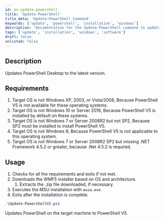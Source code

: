```yaml
---
id: ps-update-powershell
title: 'Update-PowerShell'
title_meta: 'Update-PowerShell Command'
keywords: ['update', 'powershell', 'installation', 'windows']
description: 'Documentation for the Update-PowerShell command to update PowerShell Desktop to the latest version.'
tags: ['update', 'installation', 'windows', 'software']
draft: false
unlisted: false
---
```

## Description
Updates PowerShell Desktop to the latest version.

## Requirements

1. Target OS is not Windows XP, 2003, or Vista/2008, Because PowerShell V5 is not available for these operating systems.
2. Target OS is not Windows 10 or Server 2016, Because PowerShell V5 is installed by default on these systems.
3. Target OS is not Windows 7 or Server 2008R2 but not SP2, Because SP2 must be installed to install PowerShell V5.
4. Target OS is not Windows 8, Because PowerShell V5 is not applicable to this operating system.
5. Target OS is not Windows 7 or Server 2008R2 SP2 but missing .NET Framework 4.5.2 or greater, because .Net 4.5.2 is required.

## Usage
1. Checks for all the requirements and exits if not met.
2. Downloads the WMF5 installer based on OS and architecture.
   1. Extracts the .zip file downloaded, if necessary.
3. Executes the MSU installation with `wusa.exe`.
4. Exits after the installation is complete.



```powershell
.\Update-PowershellV2.ps1
```
Updates PowerShell on the target machine to PowerShell V5.
